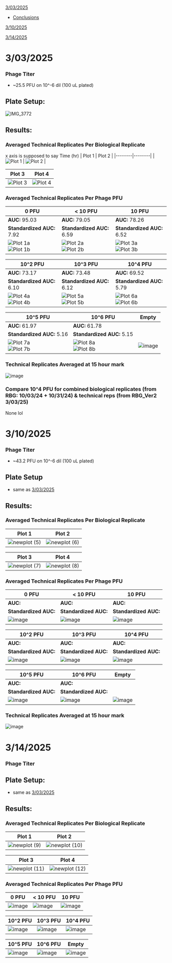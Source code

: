[3/03/2025](#3032025)
- [Conclusions](#pfu-comparison) <br>

[3/10/2025](#3102025)

[3/14/2025](#3142025)

# 3/03/2025

### Phage Titer
- ~25.5 PFU on 10^-6 dil (100 uL plated)

## Plate Setup:
![IMG_3772](https://github.com/user-attachments/assets/ffc19528-b321-4764-a798-b3ce2c2a0969)

## Results:

### Averaged Technical Replicates Per Biological Replicate
x axis is supposed to say Time (hr)
| Plot 1 | Plot 2 |
|--------|--------|
| ![Plot 1](https://github.com/user-attachments/assets/1974fa55-b4f2-4b6a-becf-68e661a8b0ab) | ![Plot 2](https://github.com/user-attachments/assets/19be0122-9e03-49b7-9c87-fa8e66fc7576) |

| Plot 3 | Plot 4 |
|--------|--------|
| ![Plot 3](https://github.com/user-attachments/assets/dee9b190-ac42-426b-8f5a-34e8a3ba444e) | ![Plot 4](https://github.com/user-attachments/assets/efff7e38-6f64-4b99-8135-4f4b25991587) |

### Averaged Technical Replicates Per Phage PFU

| 0 PFU | < 10 PFU | 10 PFU |
|--------|--------|--------|
| **AUC:** 95.03 | **AUC:** 79.05 | **AUC:** 78.26|
| **Standardized AUC:** 7.92 | **Standardized AUC:** 6.59 | **Standardized AUC:** 6.52|
| ![Plot 1a](https://github.com/user-attachments/assets/4e06f675-00a2-47a4-b9a1-e2a4c31ca2c7) <br> ![Plot 1b](https://github.com/user-attachments/assets/8c5b2d72-3528-465a-95a7-0f9eaf078e7c) | ![Plot 2a](https://github.com/user-attachments/assets/c3542019-7491-4cdc-b675-1cb687f42daa) <br> ![Plot 2b](https://github.com/user-attachments/assets/a1906915-3c30-42f7-8aff-c0b8a6d76056) | ![Plot 3a](https://github.com/user-attachments/assets/a24f4282-7072-4296-8433-c44ec99893d5) <br> ![Plot 3b](https://github.com/user-attachments/assets/44c68a87-f789-41d8-8e0b-fd41ca6318a4) |

| 10^2 PFU | 10^3 PFU | 10^4 PFU |
|--------|--------|--------|
| **AUC:** 73.17 | **AUC:** 73.48 | **AUC:** 69.52|
| **Standardized AUC:** 6.10 | **Standardized AUC:** 6.12 | **Standardized AUC:** 5.79|
| ![Plot 4a](https://github.com/user-attachments/assets/84b85f65-f1c2-46c2-8e8e-da31608504df) <br> ![Plot 4b](https://github.com/user-attachments/assets/285213c5-47c2-4b9d-ba61-70280652add6) | ![Plot 5a](https://github.com/user-attachments/assets/9d63c93f-bb0e-4c58-bcad-7285d4263fae) <br> ![Plot 5b](https://github.com/user-attachments/assets/81d05b2c-5c50-41f2-afc8-6870d2359a02) | ![Plot 6a](https://github.com/user-attachments/assets/92a0afe1-0c1a-4e5b-b8c5-9ff7ec787c0e) <br> ![Plot 6b](https://github.com/user-attachments/assets/9abdea7c-9b68-45fe-aa94-89fd041cbcc4) |

| 10^5 PFU | 10^6 PFU | Empty |
|--------|--------|-------|
| **AUC:** 61.97 | **AUC:** 61.78 |
| **Standardized AUC:** 5.16 | **Standardized AUC:** 5.15 | 
| ![Plot 7a](https://github.com/user-attachments/assets/f2bc1ff3-8797-4301-85e2-a6e684effb6f) <br> ![Plot 7b](https://github.com/user-attachments/assets/58ba8201-5ad2-4c36-945f-48c51daeb83f) | ![Plot 8a](https://github.com/user-attachments/assets/5be0186e-a97f-4715-aa4a-3d28c5fcfebd) <br> ![Plot 8b](https://github.com/user-attachments/assets/d83522f3-f3ed-40ca-9fa9-261a2fc5ffa2) | ![image](https://github.com/user-attachments/assets/926e54d2-29ae-4b07-82c1-2cef1fde6812) |

### Technical Replicates Averaged at 15 hour mark
![image](https://github.com/user-attachments/assets/58fd531a-9149-4612-91b7-149067d01076)




<a name="pfu-comparison"></a>
### Compare 10^4 PFU for combined biological replicates (from RBG: 10/03/24 + 10/31/24) & technical reps (from RBG_Ver2 3/03/25)
None lol

# 3/10/2025

### Phage Titer 
-  ~43.2 PFU on 10^-6 dil (100 uL plated)

## Plate Setup
- same as [3/03/2025](#plate-setup)

## Results:

### Averaged Technical Replicates Per Biological Replicate

| Plot 1 | Plot 2 |
|--------|--------|
| ![newplot (5)](https://github.com/user-attachments/assets/279bd891-cf5e-4cae-b169-f6b0a6c14fd6) | ![newplot (6)](https://github.com/user-attachments/assets/a945d5da-3334-40dd-9be4-23b96f5379a1) |

| Plot 3 | Plot 4 |
|--------|--------|
| ![newplot (7)](https://github.com/user-attachments/assets/b6f5ff94-a767-4908-8f14-411a5d89d1de) | ![newplot (8)](https://github.com/user-attachments/assets/3bcbaace-1100-4d1a-8286-48d50afc36a6) |

### Averaged Technical Replicates Per Phage PFU

| 0 PFU | < 10 PFU | 10 PFU |
|--------|--------|--------|
| **AUC:**  | **AUC:**  | **AUC:** |
| **Standardized AUC:**  | **Standardized AUC:** | **Standardized AUC:** |
| ![image](https://github.com/user-attachments/assets/c8a054b9-8d26-4f35-a38a-471a8193eb6e) <br> |![image](https://github.com/user-attachments/assets/5f061ffe-8008-4bc6-a48d-86c9ccb8c556) <br> | ![image](https://github.com/user-attachments/assets/c89257a3-4d5d-4867-b464-1c971bdee522) <br> |

| 10^2 PFU | 10^3 PFU | 10^4 PFU |
|--------|--------|--------|
| **AUC:**  | **AUC:**  | **AUC:** |
| **Standardized AUC:** | **Standardized AUC:** | **Standardized AUC:** |
| ![image](https://github.com/user-attachments/assets/3846af80-f2e3-4929-8248-a757437db83c) <br> | ![image](https://github.com/user-attachments/assets/3027186f-02f0-4c63-b77d-f49f875bb258) <br> | ![image](https://github.com/user-attachments/assets/ab2a2629-b378-4f00-93a0-6aea076292e2) <br> |

| 10^5 PFU | 10^6 PFU | Empty |
|--------|--------|-------|
| **AUC:**  | **AUC:**  |
| **Standardized AUC:**  | **Standardized AUC:** | 
| ![image](https://github.com/user-attachments/assets/b7f14e1c-191e-4972-90a0-ab0a59f6ce33) <br> | ![image](https://github.com/user-attachments/assets/073c17f0-fa12-4ad7-a4a5-7ecb85e7891a) <br> | ![image](https://github.com/user-attachments/assets/f5f78c46-876b-422d-bc1e-d33ecfe0369f) |

### Technical Replicates Averaged at 15 hour mark
![image](https://github.com/user-attachments/assets/a8edc0de-5e4b-446b-af9b-d056ac3f6295)


# 3/14/2025

### Phage Titer

## Plate Setup:
- same as [3/03/2025](#plate-setup)

## Results:

### Averaged Technical Replicates Per Biological Replicate

| Plot 1 | Plot 2 |
|--------|--------|
|![newplot (9)](https://github.com/user-attachments/assets/31478e96-18e2-4168-be17-118a82b796c9)|![newplot (10)](https://github.com/user-attachments/assets/b84f8aed-24f6-4ad2-98f8-047fd4dce603)|

| Plot 3 | Plot 4 |
|--------|--------|
| ![newplot (11)](https://github.com/user-attachments/assets/49761d63-9f6b-42c2-8f6c-d7e5b88c16da) | ![newplot (12)](https://github.com/user-attachments/assets/042c781f-e60d-4d8f-85c1-c819ecf9d88a)|

### Averaged Technical Replicates Per Phage PFU

| 0 PFU | < 10 PFU | 10 PFU |
|--------|--------|--------|
| ![image](https://github.com/user-attachments/assets/c0153da3-d0c2-481d-974e-fb20179171c2) <br> | ![image](https://github.com/user-attachments/assets/0270f6b9-e7d6-4fd3-a2fa-b5cc253cf26d) <br> | ![image](https://github.com/user-attachments/assets/ff702026-6596-43d8-a548-30cb079824f0) <br> |

| 10^2 PFU | 10^3 PFU | 10^4 PFU |
|--------|--------|--------|
|![image](https://github.com/user-attachments/assets/02c542a9-cd49-481d-9f2b-ed9186a6bcb8) <br> |![image](https://github.com/user-attachments/assets/01c35c0f-2637-4b0d-97dc-cc16394d711f) <br> | ![image](https://github.com/user-attachments/assets/8f7d1846-68ec-4eb5-93e0-50128e22d608)|


| 10^5 PFU | 10^6 PFU | Empty |
|--------|--------|-------|
| ![image](https://github.com/user-attachments/assets/437710ac-2298-4900-b5a0-2d53acb0d237) <br> | ![image](https://github.com/user-attachments/assets/9b4c6f15-edf1-487e-b20a-beb0c4aedd13) <br> | ![image](https://github.com/user-attachments/assets/f5f78c46-876b-422d-bc1e-d33ecfe0369f) |


